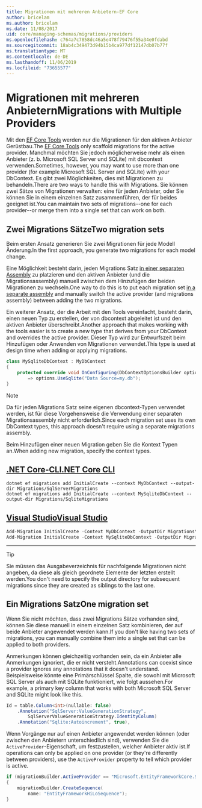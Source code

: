 ```yaml
---
title: Migrationen mit mehreren Anbietern-EF Core
author: bricelam
ms.author: bricelam
ms.date: 11/08/2017
uid: core/managing-schemas/migrations/providers
ms.openlocfilehash: c764a7c7858dc46a5e478f79476f55a34e0fdabd
ms.sourcegitcommit: 18ab4c349473d94b15b4ca977df12147db07b77f
ms.translationtype: MT
ms.contentlocale: de-DE
ms.lasthandoff: 11/06/2019
ms.locfileid: "73655577"
---
```

# <a name="migrations-with-multiple-providers"></a><span data-ttu-id="7cefc-102">Migrationen mit mehreren Anbietern</span><span class="sxs-lookup"><span data-stu-id="7cefc-102">Migrations with Multiple Providers</span></span>

<span data-ttu-id="7cefc-103">Mit den [EF Core Tools][1] werden nur die Migrationen für den aktiven Anbieter Gerüstbau.</span><span class="sxs-lookup"><span data-stu-id="7cefc-103">The [EF Core Tools][1] only scaffold migrations for the active provider.</span></span> <span data-ttu-id="7cefc-104">Manchmal möchten Sie jedoch möglicherweise mehr als einen Anbieter (z. b. Microsoft SQL Server und SQLite) mit dbcontext verwenden.</span><span class="sxs-lookup"><span data-stu-id="7cefc-104">Sometimes, however, you may want to use more than one provider (for example Microsoft SQL Server and SQLite) with your DbContext.</span></span> <span data-ttu-id="7cefc-105">Es gibt zwei Möglichkeiten, dies mit Migrationen zu behandeln.</span><span class="sxs-lookup"><span data-stu-id="7cefc-105">There are two ways to handle this with Migrations.</span></span> <span data-ttu-id="7cefc-106">Sie können zwei Sätze von Migrationen verwalten: eine für jeden Anbieter, oder Sie können Sie in einem einzelnen Satz zusammenführen, der für beides geeignet ist.</span><span class="sxs-lookup"><span data-stu-id="7cefc-106">You can maintain two sets of migrations--one for each provider--or merge them into a single set that can work on both.</span></span>

## <a name="two-migration-sets"></a><span data-ttu-id="7cefc-107">Zwei Migrations Sätze</span><span class="sxs-lookup"><span data-stu-id="7cefc-107">Two migration sets</span></span>

<span data-ttu-id="7cefc-108">Beim ersten Ansatz generieren Sie zwei Migrationen für jede Modell Änderung.</span><span class="sxs-lookup"><span data-stu-id="7cefc-108">In the first approach, you generate two migrations for each model change.</span></span>

<span data-ttu-id="7cefc-109">Eine Möglichkeit besteht darin, jeden Migrations Satz [in einer separaten Assembly][2] zu platzieren und den aktiven Anbieter (und die Migrationsassembly) manuell zwischen dem Hinzufügen der beiden Migrationen zu wechseln.</span><span class="sxs-lookup"><span data-stu-id="7cefc-109">One way to do this is to put each migration set [in a separate assembly][2] and manually switch the active provider (and migrations assembly) between adding the two migrations.</span></span>

<span data-ttu-id="7cefc-110">Ein weiterer Ansatz, der die Arbeit mit den Tools vereinfacht, besteht darin, einen neuen Typ zu erstellen, der von dbcontext abgeleitet ist und den aktiven Anbieter überschreibt.</span><span class="sxs-lookup"><span data-stu-id="7cefc-110">Another approach that makes working with the tools easier is to create a new type that derives from your DbContext and overrides the active provider.</span></span> <span data-ttu-id="7cefc-111">Dieser Typ wird zur Entwurfszeit beim Hinzufügen oder Anwenden von Migrationen verwendet.</span><span class="sxs-lookup"><span data-stu-id="7cefc-111">This type is used at design time when adding or applying migrations.</span></span>

``` csharp
class MySqliteDbContext : MyDbContext
{
    protected override void OnConfiguring(DbContextOptionsBuilder options)
        => options.UseSqlite("Data Source=my.db");
}
```

> [!NOTE]
> <span data-ttu-id="7cefc-112">Da für jeden Migrations Satz seine eigenen dbcontext-Typen verwendet werden, ist für diese Vorgehensweise die Verwendung einer separaten Migrationsassembly nicht erforderlich.</span><span class="sxs-lookup"><span data-stu-id="7cefc-112">Since each migration set uses its own DbContext types, this approach doesn't require using a separate migrations assembly.</span></span>

<span data-ttu-id="7cefc-113">Beim Hinzufügen einer neuen Migration geben Sie die Kontext Typen an.</span><span class="sxs-lookup"><span data-stu-id="7cefc-113">When adding new migration, specify the context types.</span></span>

## <a name="net-core-clitabdotnet-core-cli"></a>[<span data-ttu-id="7cefc-114">.NET Core-CLI</span><span class="sxs-lookup"><span data-stu-id="7cefc-114">.NET Core CLI</span></span>](#tab/dotnet-core-cli)

``` Console
dotnet ef migrations add InitialCreate --context MyDbContext --output-dir Migrations/SqlServerMigrations
dotnet ef migrations add InitialCreate --context MySqliteDbContext --output-dir Migrations/SqliteMigrations
```

## <a name="visual-studiotabvs"></a>[<span data-ttu-id="7cefc-115">Visual Studio</span><span class="sxs-lookup"><span data-stu-id="7cefc-115">Visual Studio</span></span>](#tab/vs)

``` powershell
Add-Migration InitialCreate -Context MyDbContext -OutputDir Migrations\SqlServerMigrations
Add-Migration InitialCreate -Context MySqliteDbContext -OutputDir Migrations\SqliteMigrations
```

***

> [!TIP]
> <span data-ttu-id="7cefc-116">Sie müssen das Ausgabeverzeichnis für nachfolgende Migrationen nicht angeben, da diese als gleich geordnete Elemente der letzten erstellt werden.</span><span class="sxs-lookup"><span data-stu-id="7cefc-116">You don't need to specify the output directory for subsequent migrations since they are created as siblings to the last one.</span></span>

## <a name="one-migration-set"></a><span data-ttu-id="7cefc-117">Ein Migrations Satz</span><span class="sxs-lookup"><span data-stu-id="7cefc-117">One migration set</span></span>

<span data-ttu-id="7cefc-118">Wenn Sie nicht möchten, dass zwei Migrations Sätze vorhanden sind, können Sie diese manuell in einem einzelnen Satz kombinieren, der auf beide Anbieter angewendet werden kann.</span><span class="sxs-lookup"><span data-stu-id="7cefc-118">If you don't like having two sets of migrations, you can manually combine them into a single set that can be applied to both providers.</span></span>

<span data-ttu-id="7cefc-119">Anmerkungen können gleichzeitig vorhanden sein, da ein Anbieter alle Anmerkungen ignoriert, die er nicht versteht.</span><span class="sxs-lookup"><span data-stu-id="7cefc-119">Annotations can coexist since a provider ignores any annotations that it doesn't understand.</span></span> <span data-ttu-id="7cefc-120">Beispielsweise könnte eine Primärschlüssel Spalte, die sowohl mit Microsoft SQL Server als auch mit SQLite funktioniert, wie folgt aussehen.</span><span class="sxs-lookup"><span data-stu-id="7cefc-120">For example, a primary key column that works with both Microsoft SQL Server and SQLite might look like this.</span></span>

``` csharp
Id = table.Column<int>(nullable: false)
    .Annotation("SqlServer:ValueGenerationStrategy",
        SqlServerValueGenerationStrategy.IdentityColumn)
    .Annotation("Sqlite:Autoincrement", true),
```

<span data-ttu-id="7cefc-121">Wenn Vorgänge nur auf einen Anbieter angewendet werden können (oder zwischen den Anbietern unterschiedlich sind), verwenden Sie die `ActiveProvider`-Eigenschaft, um festzustellen, welcher Anbieter aktiv ist.</span><span class="sxs-lookup"><span data-stu-id="7cefc-121">If operations can only be applied on one provider (or they're differently between providers), use the `ActiveProvider` property to tell which provider is active.</span></span>

``` csharp
if (migrationBuilder.ActiveProvider == "Microsoft.EntityFrameworkCore.SqlServer")
{
    migrationBuilder.CreateSequence(
        name: "EntityFrameworkHiLoSequence");
}
```

  [1]: ../../miscellaneous/cli/index.md
  [2]: projects.md
